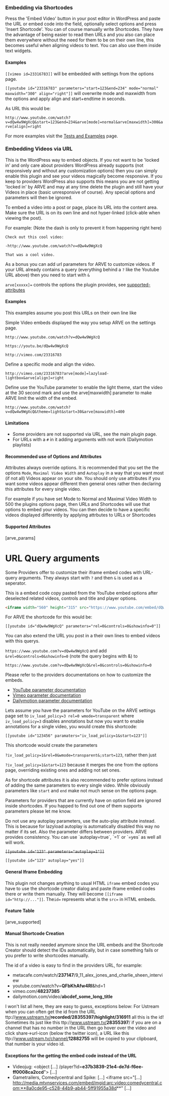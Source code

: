 ### Embedding via Shortcodes



Press the 'Embed Video' button in your post editor in WordPress and paste the URL or embed code into the field, optionally select options and press 'Insert Shortcode'. You can of course manually write Shortcodes. They have the advantage of being easier to read then URLs and you also can place them everywhere without the need for them to be on their own line, this becomes useful when aligning videos to text. You can also use them inside text widgets.

#### Examples
`[[vimeo id=23316783]]` will be embedded with settings from the options page.

`[[youtube id="23316783" parameters="start=123&end=234" mode="normal" maxwidth="300" align="right"]]` will overwrite mode and maxwidth from the options and apply align and start+endtime in seconds.

As URL this would be:

`http://www.youtube.com/watch?v=dQw4w9WgXcQ&start=123&end=234&arve[mode]=normal&arve[maxwidth]=300&arve[align]=right`

For more examples visit the [Tests and Examples](https://nextgenthemes.com/plugins/advanced-responsive-video-embedder-pro/tests-and-examples/) page.

### Embedding Videos via URL
This is the WordPress way to embed objects. If you not want to be 'locked in' and only care about providers WordPress already supports (not responsively and without any customization options) then you can simply enable this plugin and see your videos magically become responsive. If you keep to providers WordPress also supports this means you are not getting 'locked in' by ARVE and may at any time delete the plugin and still have your Videos in place (basic unresponsive of course). Any special options and parameters will then be ignored.

To embed a video into a post or page, place its URL into the content area. Make sure the URL is on its own line and not hyper-linked (click-able when viewing the post).

For example: (Note the dash is only to prevent it from happening right here)

```
Check out this cool video:

-http://www.youtube.com/watch?v=dQw4w9WgXcQ

That was a cool video.
```

As a bonus you can add url parameters for ARVE to customize videos. If your URL already contains a query (everything behind a `?` like the Youtube URL above) then you need to start with `&`

`arve[xxxxx]=` controls the options the plugin provides, see [supported-attributes](#supported-attributes)

#### Examples
This examples assume you post this URLs on their own line like

Simple Video embeds displayed the way you setup ARVE on the settings page.

`http://www.youtube.com/watch?v=dQw4w9WgXcQ`

`https://youtu.be/dQw4w9WgXcQ`

`http://vimeo.com/23316783`

Define a specific mode and align the video.

`http://vimeo.com/23316783?arve[mode]=lazyload-lightbox&arve[align]=right`

Define use the YouTube parameter to enable the light theme, start the video at the 30 second mark and use the arve[maxwidth] parameter to make ARVE limit the width of the embed.

`http://www.youtube.com/watch?v=dQw4w9WgXcQ&theme=light&start=30&arve[maxwidth]=400`

#### Limitations
- Some providers are not supported via URL, see the main plugin page.
- For URLs with a `#` in it adding arguments with not work (Dailymotion playlists)

#### Recommended use of Options and Attributes
Attributes always override options. It is recommended that you set the the options `Mode`, `Maximal Video Width` and `Autoplay` in a way that you want most (if not all) Videos appear on your site. You should only use attributes if you want some videos appear different then general ones rather then declaring this attributes for every single video.

For example if you have set Mode to Normal and Maximal Video Width to 500 the plugins options page, then URLs and Shortcodes will use that options to embed your videos. You can then decide to have a specific videos displayed differently by applying attrbutes to URLs or Shortcodes

#### Supported Attributes

[arve_params]

# URL Query arguments
Some Providers offer to customize their iframe embed codes with URL-query arguments. They always start with `?` and then `&` is used as a seperator.

This is a embed code copy pasted from the YouTube embed options after deselected related videos, controls and title and player options.

```html
<iframe width="560" height="315" src="https://www.youtube.com/embed/dQw4w9WgXcQ?rel=0&controls=0&showinfo=0" frameborder="0" allowfullscreen></iframe>
```

For ARVE the shortcode for this would be:

`[[youtube id="dQw4w9WgXcQ" parameters="rel=0&controls=0&showinfo=0"]]`

You can also extend the URL you post in a their own lines to embed videos with this querys.

`https://www.youtube.com?v=dQw4w9WgXcQ` and add `&rel=0&controls=0&showinfo=0` (note the query begins with &)  to

`https://www.youtube.com?v=dQw4w9WgXcQ&rel=0&controls=0&showinfo=0`

Please refer to the providers documentations on how to customize the embeds.
- [YouTube parameter documentation](https://developers.google.com/youtube/player_parameters#Parameters)
- [Vimeo parameter documentation](https://developer.vimeo.com/player/embedding#universal-parameters)
- [Dailymotion parameter documentation](https://developer.dailymotion.com/documentation#player-parameters)

Lets assume you have the parameters for YouTube on the ARVE settings page set to `iv_load_policy=3 rel=0 wmode=transparent` where `iv_load_policy=3` disables annotations but now you want to enable annotations for a single video, you would create this shortcode:

`[[youtube id="123456" paramaters="iv_load_policy=1&start=123"]]`

This shortcode would create the parameters

`?iv_load_policy=1&rel=0&wmode=transparent&;start=123`, rather then just

`?iv_load_policy=1&start=123` because it merges the one from the options page, overriding existing ones and adding not set ones.

As for shortcode attributes it is also recommended to prefer options instead of adding the same parameters to every single video. While obviously parameters like `start` and `end` make not much sense on the options page.

Parameters for providers that are currently have on option field are ignored inside shortcodes. If you happed to find out one of them supports parameters please let me know.
<div class="alert alert-warning" markdown=1>
Do not use any autoplay parameters, use the auto-play attribute instead. This is because for lazyload autoplay is automatically disabled this way no matter if its set. Also the parameter differs between providers. ARVE provides consistency. You can use `autoplay=true`, `=1` or `=yes` as well all will work.

<del>`[[youtube id="123" parameters="autoplay=1"]]`</del>

`[[youtube id="123" autoplay="yes"]]`
</div>

#### General Iframe Embedding
This plugin not changes anything to usual HTML `iframe` embed codes you have to use the shortcode creator dialog and paste iframe embed codes there or write them manually. They will become `[[iframe id="http://..."]]`. The`id=` represents what is the `src=` in HTML embeds.


#### Feature Table

[arve_supported]

#### Manual Shortcode Creation
This is not really needed anymore since the URL embeds and the Shortcode Creator should detect the IDs automatically, but in case something fails or you prefer to write shortcodes manually.

The id of a video is easy to find in the providers URL, for example:
- metacafe.com/watch/**237147**/9_11_alex_jones_and_charlie_sheen_interview
- youtube.com/watch?v=**QFbKhAfw4RI**&hd=1
- vimeo.com/**48237385**
- dailymotion.com/video/**abcdef_some_long_title**

I won't list all here, they are easy to guess, exceptions below:
For Ustream when you can often get the id from the URL ttp://www.ustream.tv/<strong>recorded/28355397/highlight/316911</strong> all this is the id! Sometimes its just like this ttp://www.ustream.tv/<strong>28355397</strong>/ if you are on a channel that has no number in the URL then go hover over the video and click share->url-icon (below the twitter icon), a URL like this ttp://www.ustream.tv/channel/<strong>12882755</strong> will be copied to your clipboard, that number is your video id.

#### Exceptions for the getting the embed code instead of the URL
- Videojug: <object [...] /player?id=**e37b3839-21e4-de7d-f6ee-ff0008ca2ccd**"></param> [...]
- Gametrailers, Comedycentral and Spike: [...] <iframe src="[...]  http://media.mtvnservices.com/embed/mgid:arc:video:comedycentral.com:**8a0cde95-c528-44b9-ab44-5ff91955a38d**" [...]
